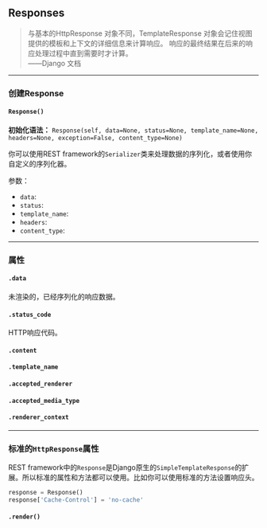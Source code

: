 ## Responses

> 与基本的HttpResponse 对象不同，TemplateResponse 对象会记住视图提供的模板和上下文的详细信息来计算响应。 响应的最终结果在后来的响应处理过程中直到需要时才计算。  
——Django 文档


---

### 创建Response

#### ```Response()```

**初始化语法：** ```Response(self, data=None, status=None, template_name=None, headers=None, exception=False, content_type=None)```

你可以使用REST framework的```Serializer```类来处理数据的序列化，或者使用你自定义的序列化器。

参数：

- ```data```: 
- ```status```:
- ```template_name```:
- ```headers```:
- ```content_type```:

---

### 属性

#### ```.data```

未渲染的，已经序列化的响应数据。

#### ```.status_code```

HTTP响应代码。

#### ```.content```

#### ```.template_name```

#### ```.accepted_renderer```

#### ```.accepted_media_type```

#### ```.renderer_context```

---

### 标准的```HttpResponse```属性

REST framework中的```Response```是Django原生的```SimpleTemplateResponse```的扩展。所以标准的属性和方法都可以使用。比如你可以使用标准的方法设置响应头。

```python
response = Response()
response['Cache-Control'] = 'no-cache'
```

#### ```.render()```

